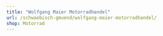 ```yaml
---
title: "Wolfgang Maier Motorradhandel"
url: /schwaebisch-gmuend/wolfgang-maier-motorradhandel/
shop: Motorrad
---
```

